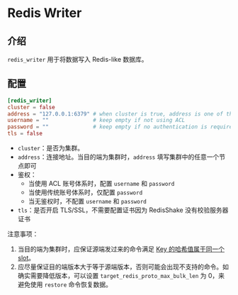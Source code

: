 # Redis Writer

## 介绍

`redis_writer` 用于将数据写入 Redis-like 数据库。

## 配置

```toml
[redis_writer]
cluster = false
address = "127.0.0.1:6379" # when cluster is true, address is one of the cluster node
username = ""              # keep empty if not using ACL
password = ""              # keep empty if no authentication is required
tls = false
```

* `cluster`：是否为集群。
* `address`：连接地址。当目的端为集群时，`address` 填写集群中的任意一个节点即可
* 鉴权：
    * 当使用 ACL 账号体系时，配置 `username` 和 `password`
    * 当使用传统账号体系时，仅配置 `password`
    * 当无鉴权时，不配置 `username` 和 `password`
* `tls`：是否开启 TLS/SSL，不需要配置证书因为 RedisShake 没有校验服务器证书

注意事项：
1. 当目的端为集群时，应保证源端发过来的命令满足 [Key 的哈希值属于同一个 slot](https://redis.io/docs/reference/cluster-spec/#implemented-subset)。
2. 应尽量保证目的端版本大于等于源端版本，否则可能会出现不支持的命令。如确实需要降低版本，可以设置 `target_redis_proto_max_bulk_len` 为 0，来避免使用 `restore` 命令恢复数据。
